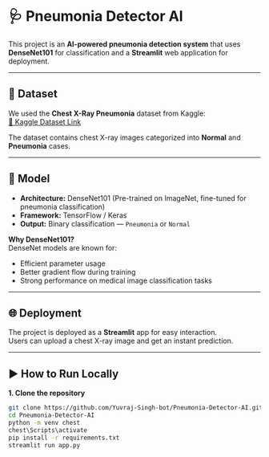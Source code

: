 # 🩺 Pneumonia Detector AI

This project is an **AI-powered pneumonia detection system** that uses **DenseNet101** for classification and a **Streamlit** web application for deployment.

---

## 📂 Dataset

We used the **Chest X-Ray Pneumonia** dataset from Kaggle:  
[🔗 Kaggle Dataset Link](https://www.kaggle.com/datasets/paultimothymooney/chest-xray-pneumonia)

The dataset contains chest X-ray images categorized into **Normal** and **Pneumonia** cases.

---

## 🧠 Model

- **Architecture:** DenseNet101 (Pre-trained on ImageNet, fine-tuned for pneumonia classification)
- **Framework:** TensorFlow / Keras
- **Output:** Binary classification — `Pneumonia` or `Normal`

**Why DenseNet101?**  
DenseNet models are known for:
- Efficient parameter usage
- Better gradient flow during training
- Strong performance on medical image classification tasks

---

## 🌐 Deployment

The project is deployed as a **Streamlit** app for easy interaction.  
Users can upload a chest X-ray image and get an instant prediction.

---

## ▶️ How to Run Locally

**1. Clone the repository**
```bash
git clone https://github.com/Yuvraj-Singh-bot/Pneumonia-Detector-AI.git
cd Pneumonia-Detector-AI
python -m venv chest
chest\Scripts\activate
pip install -r requirements.txt
streamlit run app.py
